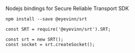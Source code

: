 Nodejs bindings for Secure Reliable Transport SDK

```
npm install --save @eyevinn/srt
```

```
const SRT = require('@eyevinn/srt').SRT;

const srt = new SRT();
const socket = srt.createSocket();
```